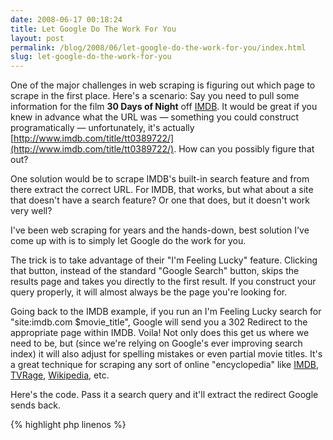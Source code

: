 ```yaml
---
date: 2008-06-17 00:18:24
title: Let Google Do The Work For You
layout: post
permalink: /blog/2008/06/let-google-do-the-work-for-you/index.html
slug: let-google-do-the-work-for-you
---
```

One of the major challenges in web scraping is figuring out which page to scrape in the first place. Here's a scenario: Say you need to pull some information for the film __30 Days of Night__ off [IMDB](http://www.imdb.com). It would be great if you knew in advance what the URL was &mdash; something you could construct programatically &mdash; unfortunately, it's actually [http://www.imdb.com/title/tt0389722/](http://www.imdb.com/title/tt0389722/). How can you possibly figure that out?

One solution would be to scrape IMDB's built-in search feature and from there extract the correct URL. For IMDB, that works, but what about a site that doesn't have a search feature? Or one that does, but it doesn't work very well?

I've been web scraping for years and the hands-down, best solution I've come up with is to simply let Google do the work for you.

The trick is to take advantage of their "I'm Feeling Lucky" feature. Clicking that button, instead of the standard "Google Search" button, skips the results page and takes you directly to the first result. If you construct your query properly, it will almost always be the page you're looking for.

Going back to the IMDB example, if you run an I'm Feeling Lucky search for "site:imdb.com $movie_title", Google will send you a 302 Redirect to the appropriate page within IMDB. Voila! Not only does this get us where we need to be, but (since we're relying on Google's ever improving search index) it will also adjust for spelling mistakes or even partial movie titles. It's a great technique for scraping any sort of online "encyclopedia" like [IMDB](http://www.imdb.com), [TVRage](http://www.tvrage.com/), [Wikipedia](http://wikipedia.com), etc.

Here's the code. Pass it a search query and it'll extract the redirect Google sends back.

{% highlight php linenos %}
<?PHP
    function feelingLucky($q)
    {
        ob_start();
        $ch = curl_init();
        curl_setopt($ch, CURLOPT_URL, "http://www.google.com/search?hl=en&q=" . urlencode($q) . "&btnI=I%27m+Feeling+Lucky");
        curl_setopt($ch, CURLOPT_CONNECTTIMEOUT, 5);
        curl_setopt($ch, CURLOPT_HEADER, 1);
        curl_setopt($ch, CURLOPT_NOBODY, 1);
        curl_setopt($ch, CURLOPT_USERAGENT, "Mozilla/5.0 (Macintosh; U; Intel Mac OS X; en-US; rv:1.8.1) Gecko/20061024 BonEcho/2.0");
        curl_setopt($ch, CURLOPT_REFERER, "http://www.google.com");
        curl_exec($ch);
        curl_close($ch);
        $head = ob_get_contents();
        ob_end_clean();
        return (preg_match('/Location:(.*?)$/ms', $head, $matches) == 0) ? false : trim($matches[1]);
    }
{% endhighlight %}
